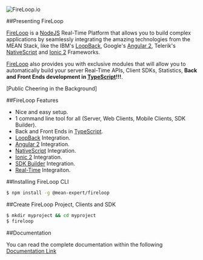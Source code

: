 ![FireLoop.io](https://storage.googleapis.com/mean-expert-images/fireloop-logo.png)

##Presenting FireLoop

[FireLoop] is a [NodeJS] Real-Time Platform that allows you to build complex applications by seamlessly integrating the amazing technologies from the MEAN Stack, like the IBM's [LoopBack], Google's [Angular 2], Telerik's [NativeScript] and [Ionic 2] Frameworks.

[FireLoop] also provides you with exclusive modules that will allow you to automatically build your server Real-Time APIs, Client SDKs, Statistics, **Back and Front Ends development in [TypeScript]!!!**.

[Public Cheering in the Background]

##FireLoop Features

- Nice and easy setup.
- 1 command line tool for all (Server, Web Clients, Mobile Clients, SDK Builder).
- Back and Front Ends in [TypeScript].
- [LoopBack] Integration.
- [Angular 2] Integration.
- [NativeScript] Integration.
- [Ionic 2] Integration.
- [SDK Builder] Integration.
- [Real-Time] Integraiton.

##Installing FireLoop CLI

````sh
$ npm install -g @mean-expert/fireloop
````

##Create FireLoop Project, Clients and SDK
````sh
$ mkdir myproject && cd myproject
$ fireloop
````

##Documentation

You can read the complete documentation within the following [Documentation Link](https://github.com/mean-expert-official/fireloop.io/wiki)


[NodeJS]: http://nodejs.org
[Horizon]: http://horizon.io/
[FireLoop]: http://fireloop.io
[FireLoop.io]: http://fireloop.io
[FireBase]: https://firebase.google.com/
[Google's FireBase]: https://firebase.google.com/
[NativeScript]: http://nativescript.org
[Ionic 2]: http://ionic.io
[Angular 2]: http://angular.io
[LoopBack]: http://loopback.io
[IBM's LoopBack Framework]: http://loopback.io
[LoopBack SDK Builder]: http://github.com/mean-expert-official/loopback-sdk-builder
[loopback-sdk-angular]: http://npmjs.org/package/loopback-sdk-angular
[loopback-component-pubsub]: http://npmjs.org/package/loopback-component-pubsub
[LoopBack Component Real-Time]: http://github.com/mean-expert-official/loopback-component-realtime
[TypeScript]: https://www.typescriptlang.org
[SDK Builder]: https://github.com/mean-expert-official/loopback-sdk-builder
[Real-Time]: https://github.com/mean-expert-official/loopback-component-realtime